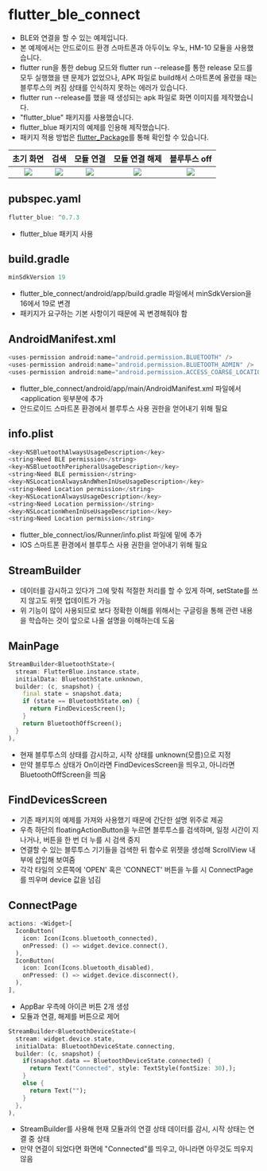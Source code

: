 # flutter_ble_connect

- BLE와 연결을 할 수 있는 예제입니다.
- 본 예제에서는 안드로이드 환경 스마트폰과 아두이노 우노, HM-10 모듈을 사용했습니다.
- flutter run을 통한 debug 모드와 flutter run --release를 통한 release 모드를 모두 실행했을 땐 문제가 없었으나, APK 파일로 build해서 스마트폰에 올렸을 때는 블루투스의 켜짐 상태를 인식하지 못하는 에러가 있습니다.
- flutter run --release를 했을 때 생성되는 apk 파일로 화면 이미지를 제작했습니다.
- "flutter_blue" 패키지를 사용했습니다.
- flutter_blue 패키지의 예제를 인용해 제작했습니다.
- 패키지 적용 방법은 [flutter_Package](https://github.com/OOGEE/Flutter/tree/master/flutter_Package)를 통해 확인할 수 있습니다.

초기 화면 | 검색 | 모듈 연결 | 모듈 연결 해제 | 블루투스 off |
:---:|:---:|:---:|:---:|:---:|
![](https://user-images.githubusercontent.com/46275549/100697764-34673c00-33da-11eb-8f2b-0d296a4a2ddc.jpg)  |  ![](https://user-images.githubusercontent.com/46275549/100697759-329d7880-33da-11eb-886f-bda0fcad6d81.jpg)  |  ![](https://user-images.githubusercontent.com/46275549/100697761-33360f00-33da-11eb-891b-882f7396063a.jpg) |  ![](https://user-images.githubusercontent.com/46275549/100697762-33cea580-33da-11eb-9f50-581e754cd2bf.jpg) |  ![](https://user-images.githubusercontent.com/46275549/100697763-34673c00-33da-11eb-9d7a-09f97f89f28f.jpg)

## pubspec.yaml
~~~dart
flutter_blue: ^0.7.3
~~~
- flutter_blue 패키지 사용

## build.gradle
~~~dart
minSdkVersion 19
~~~
- flutter_ble_connect/android/app/build.gradle 파일에서 minSdkVersion을 16에서 19로 변경
- 패키지가 요구하는 기본 사항이기 때문에 꼭 변경해줘야 함

## AndroidManifest.xml
~~~dart
<uses-permission android:name="android.permission.BLUETOOTH" />
<uses-permission android:name="android.permission.BLUETOOTH_ADMIN" />
<uses-permission android:name="android.permission.ACCESS_COARSE_LOCATION"/>
~~~
- flutter_ble_connect/android/app/main/AndroidManifest.xml 파일에서 <application 윗부분에 추가
- 안드로이드 스마트폰 환경에서 블루투스 사용 권한을 얻어내기 위해 필요

## info.plist
~~~dart
<key>NSBluetoothAlwaysUsageDescription</key>
<string>Need BLE permission</string>
<key>NSBluetoothPeripheralUsageDescription</key>
<string>Need BLE permission</string>
<key>NSLocationAlwaysAndWhenInUseUsageDescription</key>
<string>Need Location permission</string>
<key>NSLocationAlwaysUsageDescription</key>
<string>Need Location permission</string>
<key>NSLocationWhenInUseUsageDescription</key>
<string>Need Location permission</string>
~~~
- flutter_ble_connect/ios/Runner/info.plist 파일에 <dict> 밑에 추가
- IOS 스마트폰 환경에서 블루투스 사용 권한을 얻어내기 위해 필요

## StreamBuilder

- 데이터를 감시하고 있다가 그에 맞춰 적절한 처리를 할 수 있게 하며, setState를 쓰지 않고도 위젯 업데이트가 가능
- 위 기능이 많이 사용되므로 보다 정확한 이해를 위해서는 구글링을 통해 관련 내용을 학습하는 것이 앞으로 나올 설명을 이해하는데 도움

## MainPage
~~~dart
StreamBuilder<BluetoothState>(
  stream: FlutterBlue.instance.state,
  initialData: BluetoothState.unknown,
  builder: (c, snapshot) {
    final state = snapshot.data;
    if (state == BluetoothState.on) {
      return FindDevicesScreen();
    }
    return BluetoothOffScreen();
  }
),
~~~
- 현재 블루투스의 상태를 감시하고, 시작 상태를 unknown(모름)으로 지정
- 만약 블루투스 상태가 On이라면 FindDevicesScreen을 띄우고, 아니라면 BluetoothOffScreen을 띄움

## FindDevicesScreen

- 기존 패키지의 예제를 가져와 사용했기 때문에 간단한 설명 위주로 제공
- 우측 하단의 floatingActionButton을 누르면 블루투스를 검색하며, 일정 시간이 지나거나, 버튼을 한 번 더 누를 시 검색 중지
- 연결할 수 있는 블루투스 기기들을 검색한 뒤 함수로 위젯을 생성해 ScrollView 내부에 삽입해 보여줌
- 각각 타일의 오른쪽에 'OPEN' 혹은 'CONNECT' 버튼을 누를 시 ConnectPage를 띄우며 device 값을 넘김

## ConnectPage
~~~dart
actions: <Widget>[
  IconButton(
    icon: Icon(Icons.bluetooth_connected),
    onPressed: () => widget.device.connect(),
  ),
  IconButton(
    icon: Icon(Icons.bluetooth_disabled),
    onPressed: () => widget.device.disconnect(),
  ),
],
~~~
- AppBar 우측에 아이콘 버튼 2개 생성
- 모듈과 연결, 해제를 버튼으로 제어

~~~dart
StreamBuilder<BluetoothDeviceState>(
  stream: widget.device.state,
  initialData: BluetoothDeviceState.connecting,
  builder: (c, snapshot) {
    if(snapshot.data == BluetoothDeviceState.connected) {
      return Text("Connected", style: TextStyle(fontSize: 30),);
    }
    else {
      return Text("");
    }
  },
),
~~~
- StreamBuilder를 사용해 현재 모듈과의 연결 상태 데이터를 감시, 시작 상태는 연결 중 상태
- 만약 연결이 되었다면 화면에 "Connected"를 띄우고, 아니라면 아무것도 띄우지 않음